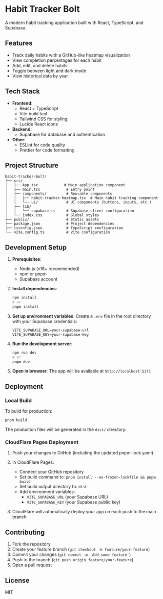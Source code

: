 # Habit Tracker Bolt

A modern habit tracking application built with React, TypeScript, and Supabase.

## Features

- Track daily habits with a GitHub-like heatmap visualization
- View completion percentages for each habit
- Add, edit, and delete habits
- Toggle between light and dark mode
- View historical data by year

## Tech Stack

- **Frontend**:
  - React + TypeScript
  - Vite build tool
  - Tailwind CSS for styling
  - Lucide React icons
- **Backend**:
  - Supabase for database and authentication
- **Other**:
  - ESLint for code quality
  - Prettier for code formatting

## Project Structure

```
habit-tracker-bolt/
├── src/
│   ├── App.tsx            # Main application component
│   ├── main.tsx            # Entry point
│   ├── components/         # Reusable components
│   │   ├── habit-tracker-heatmap.tsx  # Main habit tracking component
│   │   └── ui/             # UI components (buttons, inputs, etc.)
│   ├── lib/
│   │   └── supabase.ts     # Supabase client configuration
│   └── index.css           # Global styles
├── public/                 # Static assets
├── package.json            # Project dependencies
├── tsconfig.json           # TypeScript configuration
└── vite.config.ts          # Vite configuration
```

## Development Setup

1. **Prerequisites**:

   - Node.js (v18+ recommended)
   - npm or pnpm
   - Supabase account

2. **Install dependencies**:

   ```bash
   npm install
   # or
   pnpm install
   ```

3. **Set up environment variables**:
   Create a `.env` file in the root directory with your Supabase credentials:

   ```
   VITE_SUPABASE_URL=your-supabase-url
   VITE_SUPABASE_KEY=your-supabase-key
   ```

4. **Run the development server**:

   ```bash
   npm run dev
   # or
   pnpm dev
   ```

5. **Open in browser**:
   The app will be available at `http://localhost:5173`

## Deployment

### Local Build

To build for production:

```bash
pnpm build
```

The production files will be generated in the `dist/` directory.

### CloudFlare Pages Deployment

1. Push your changes to GitHub (including the updated pnpm-lock.yaml)
2. In CloudFlare Pages:

   - Connect your GitHub repository
   - Set build command to: `pnpm install --no-frozen-lockfile && pnpm build`
   - Set build output directory to: `dist`
   - Add environment variables:
     - `VITE_SUPABASE_URL` (your Supabase URL)
     - `VITE_SUPABASE_KEY` (your Supabase public key)

3. CloudFlare will automatically deploy your app on each push to the main branch

## Contributing

1. Fork the repository
2. Create your feature branch (`git checkout -b feature/your-feature`)
3. Commit your changes (`git commit -m 'Add some feature'`)
4. Push to the branch (`git push origin feature/your-feature`)
5. Open a pull request

## License

MIT
